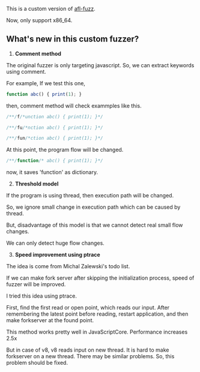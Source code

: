 This is a custom version of [afl-fuzz](http://lcamtuf.coredump.cx/afl/).

Now, only support x86_64.

What's new in this custom fuzzer?
---------------------------------

1. **Comment method**

  The original fuzzer is only targeting javascript. 
  So, we can extract keywords using comment.

  For example, If we test this one,

  ```js
  function abc() { print(1); }
  ```

  then, comment method will check exammples like this.
  ```js
  /**/f/*unction abc() { print(1); }*/
  ```
  ```js
  /**/fu/*nction abc() { print(1); }*/
  ```
  ```js
  /**/fun/*ction abc() { print(1); }*/
  ```

  At this point, the program flow will be changed.

  ```js
  /**/function/* abc() { print(1); }*/
  ```
  now, it saves 'function' as dictionary.

2. **Threshold model**

  If the program is using thread, then execution path will be changed.

  So, we ignore small change in execution path which can be caused by thread.

  But, disadvantage of this model is that we cannot detect real small flow changes.

  We can only detect huge flow changes.

3. **Speed improvement using ptrace**

  The idea is come from Michal Zalewski's todo list.

  If we can make fork server after skipping the initialization process, 
  speed of fuzzer will be improved.

  I tried this idea using ptrace.

  First, find the first read or open point, which reads our input.
  After remembering the latest point before reading,
  restart application, and then make forkserver at the found point.

  This method works pretty well in JavaScriptCore.
  Performance increases 2.5x

  But in case of v8, v8 reads input on new thread.
  It is hard to make forkserver on a new thread.
  There may be similar problems.
  So, this problem should be fixed.
